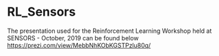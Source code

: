 # RL_Sensors

The presentation used for the Reinforcement Learning Workshop held at SENSORS - October, 2019 can be found below
https://prezi.com/view/MebbNhKObKGSTPzlu80q/
